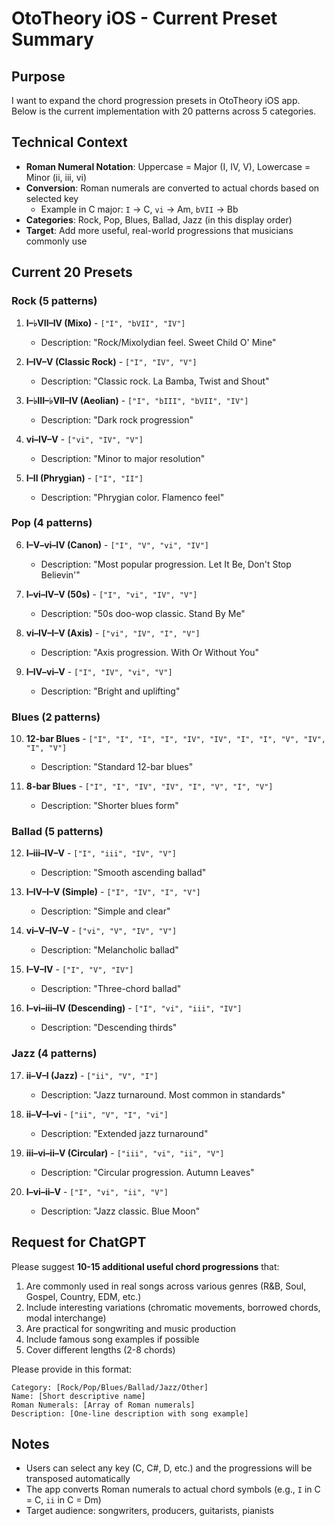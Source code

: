 # OtoTheory iOS - Current Preset Summary

## Purpose
I want to expand the chord progression presets in OtoTheory iOS app. Below is the current implementation with 20 patterns across 5 categories.

## Technical Context
- **Roman Numeral Notation**: Uppercase = Major (I, IV, V), Lowercase = Minor (ii, iii, vi)
- **Conversion**: Roman numerals are converted to actual chords based on selected key
  - Example in C major: `I` → C, `vi` → Am, `bVII` → Bb
- **Categories**: Rock, Pop, Blues, Ballad, Jazz (in this display order)
- **Target**: Add more useful, real-world progressions that musicians commonly use

## Current 20 Presets

### Rock (5 patterns)
1. **I–♭VII–IV (Mixo)** - `["I", "bVII", "IV"]`
   - Description: "Rock/Mixolydian feel. Sweet Child O' Mine"
   
2. **I–IV–V (Classic Rock)** - `["I", "IV", "V"]`
   - Description: "Classic rock. La Bamba, Twist and Shout"
   
3. **I–♭III–♭VII–IV (Aeolian)** - `["I", "bIII", "bVII", "IV"]`
   - Description: "Dark rock progression"
   
4. **vi–IV–V** - `["vi", "IV", "V"]`
   - Description: "Minor to major resolution"
   
5. **I–II (Phrygian)** - `["I", "II"]`
   - Description: "Phrygian color. Flamenco feel"

### Pop (4 patterns)
6. **I–V–vi–IV (Canon)** - `["I", "V", "vi", "IV"]`
   - Description: "Most popular progression. Let It Be, Don't Stop Believin'"
   
7. **I–vi–IV–V (50s)** - `["I", "vi", "IV", "V"]`
   - Description: "50s doo-wop classic. Stand By Me"
   
8. **vi–IV–I–V (Axis)** - `["vi", "IV", "I", "V"]`
   - Description: "Axis progression. With Or Without You"
   
9. **I–IV–vi–V** - `["I", "IV", "vi", "V"]`
   - Description: "Bright and uplifting"

### Blues (2 patterns)
10. **12-bar Blues** - `["I", "I", "I", "I", "IV", "IV", "I", "I", "V", "IV", "I", "V"]`
    - Description: "Standard 12-bar blues"
    
11. **8-bar Blues** - `["I", "I", "IV", "IV", "I", "V", "I", "V"]`
    - Description: "Shorter blues form"

### Ballad (5 patterns)
12. **I–iii–IV–V** - `["I", "iii", "IV", "V"]`
    - Description: "Smooth ascending ballad"
    
13. **I–IV–I–V (Simple)** - `["I", "IV", "I", "V"]`
    - Description: "Simple and clear"
    
14. **vi–V–IV–V** - `["vi", "V", "IV", "V"]`
    - Description: "Melancholic ballad"
    
15. **I–V–IV** - `["I", "V", "IV"]`
    - Description: "Three-chord ballad"
    
16. **I–vi–iii–IV (Descending)** - `["I", "vi", "iii", "IV"]`
    - Description: "Descending thirds"

### Jazz (4 patterns)
17. **ii–V–I (Jazz)** - `["ii", "V", "I"]`
    - Description: "Jazz turnaround. Most common in standards"
    
18. **ii–V–I–vi** - `["ii", "V", "I", "vi"]`
    - Description: "Extended jazz turnaround"
    
19. **iii–vi–ii–V (Circular)** - `["iii", "vi", "ii", "V"]`
    - Description: "Circular progression. Autumn Leaves"
    
20. **I–vi–ii–V** - `["I", "vi", "ii", "V"]`
    - Description: "Jazz classic. Blue Moon"

## Request for ChatGPT
Please suggest **10-15 additional useful chord progressions** that:
1. Are commonly used in real songs across various genres (R&B, Soul, Gospel, Country, EDM, etc.)
2. Include interesting variations (chromatic movements, borrowed chords, modal interchange)
3. Are practical for songwriting and music production
4. Include famous song examples if possible
5. Cover different lengths (2-8 chords)

Please provide in this format:
```
Category: [Rock/Pop/Blues/Ballad/Jazz/Other]
Name: [Short descriptive name]
Roman Numerals: [Array of Roman numerals]
Description: [One-line description with song example]
```

## Notes
- Users can select any key (C, C#, D, etc.) and the progressions will be transposed automatically
- The app converts Roman numerals to actual chord symbols (e.g., `I` in C = C, `ii` in C = Dm)
- Target audience: songwriters, producers, guitarists, pianists


